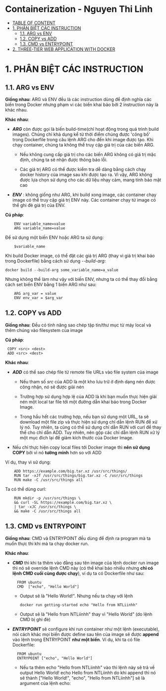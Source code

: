 # Containerization - Nguyen Thi Linh

- [TABLE OF CONTENT](#table-of-content)
- [1. PHÂN BIỆT CÁC INSTRUCTION](#1-phân-biệt-các-instruction)
  - [1.1. ARG vs ENV](#11-arg-vs-env)
  - [1.2. COPY vs ADD](#12-copy-vs-add)
  - [1.3. CMD vs ENTRYPOINT](#13-cmd-vs-entrypoint)
- [2. THREE-TIER WEB APPLICATION WITH DOCKER](#2-three-tier-web-application-with-docker)

# 1. PHÂN BIỆT CÁC INSTRUCTION

## 1.1. ARG vs ENV

**Giống nhau**: ARG và ENV đều là các instruction dùng để định nghĩa các biến trong Docker nhưng phạm vi các biến khai bảo bởi 2 instruction này là khác nhau.

**Khác nhau**:

- ***ARG*** còn được gọi là biến build-time(chỉ hoạt động trong quá trình build images). Chúng chỉ khả dụng kể từ thời điểm chúng được 'công bố' trong Dockerfile trong câu lệnh ARG cho đến khi image được tạo. Khi chạy container, chúng ta không thể truy cập giá trị của các biến ARG. 

  + Nếu không cung cấp giá trị cho các biến ARG không có giá trị mặc định, chúng ta sẽ nhận được thông báo lỗi.

  + Các giá trị ARG có thể được kiểm tra dễ dàng bằng cách chạy docker history của image sau khi được tạo ra. Vì vậy, ARG không được lựa chọn sử dụng cho các dữ liệu nhạy cảm, mang tính bảo mật cao

- ***ENV*** : không giống như ARG, khi build xong image, các container chạy image có thể truy cập giá trị ENV này. Các container chạy từ image có thể ghi đè giá trị của ENV.

**Cú pháp**:

        ENV variable_name=value
        ARG variable_name=value

Để sử dụng một biến ENV hoặc ARG ta sử dụng:

        $variable_name

Khi build Docker image, có thể đặt các giá trị ARG (thay vì giá trị khai báo trong Dockerfile) bằng cách sử dụng *--build-arg*:

	docker build --build-arg some_variable_name=a_value
        
Nhưng không thể làm như vậy với biến ENV, nhưng ta có thể thay đổi bằng cách set biến ENV bằng 1 biến ARG như sau:

        ARG arg_var = value
        ENV env_var = $arg_var



## 1.2. COPY vs ADD

**Giống nhau**: Đều có tính năng sao chép tập tin/thư mục từ máy local và thêm chúng vào filesystem của image

**Cú pháp**:

	 COPY <src> <dest>
	 ADD <src> <dest>

**Khác nhau**:

- ***ADD*** có thể sao chép file từ remote file URLs vào file system của image
 
  + Nếu tham số *src* của ADD là một kho lưu trữ ở định dạng nén được công nhận, nó sẽ được giải nén
  
  + Trường hợp sử dụng hợp lệ của ADD là khi bạn muốn thực hiện giải nén một local tar file tới một đường dẫn khai báo trong Docker Image.
  
  + Trong hầu hết các trường hợp, nếu bạn sử dụng một URL, ta sẽ download một file zip và thực hiện sử dụng chỉ dẫn lệnh RUN để xử lý nó. Tuy nhiên, ta cũng có thể sử dụng chỉ dẫn RUN với curl để thay thế cho chỉ dẫn ADD. Tuy nhiên, nên gộp các chỉ dẫn lệnh RUN xử lý một mục đích lại để giảm kích thước của Docker Image.
  
- Nếu chỉ thực hiện copy local files tới Docker image thì **nên sử dụng COPY** bởi vì nó **tường minh** hơn so với ADD

Ví dụ, thay vì sử dụng:

	    ADD https://example.com/big.tar.xz /usr/src/things/
	    RUN tar -xJf /usr/src/things/big.tar.xz -C /usr/src/things
	    RUN make -C /usr/src/things all

Ta có thể dùng curl:

	    RUN mkdir -p /usr/src/things \
		&& curl -SL https://example.com/big.tar.xz \
		| tar -xJC /usr/src/things \
		&& make -C /usr/src/things all

## 1.3. CMD vs ENTRYPOINT

**Giống nhau**: CMD và ENTRYPOINT đều dùng để định ra program mà ta muốn thực thi khi mà ta chạy docker run.

**Khác nhau**: 

- ***CMD*** thì khi ta thêm vào đằng sau tên image của lệnh docker run image thì nó sẽ override lệnh CMD này (có thể khai báo nhiều nhưng **chỉ có lệnh CMD cuối cùng được chạy**), ví dụ ta có Dockerfile như sau:

        FROM ubuntu
        CMD  ["echo", "Hello World"]

  + Output sẽ là "Hello World!". Nhưng nếu ta chạy với lệnh 

        docker run getting-started echo "Hello from NTLiinhh" 
        
  + Output sẽ là "Hello from NTLiinhh" thay vì "Hello World" (do lệnh CMD bị ghi đè)


- ***ENTRYPOINT*** sẽ configure khi run container như một lệnh (executable), nói cách khác mọi biến được define sau tên của image sẽ được **append** vào lệnh trong ENTRYPOINT **như một biến**. Ví dụ, khi ta có file Dockerfile:

        FROM ubuntu
        ENTRYPOINT ["echo", "Hello World"]

    + Nếu ta thêm echo "Hello from NTLiinhh" vào thì lệnh này sẽ trả về output Hello World! echo Hello from NTLiinhh do khi append thì nó sẽ thành ["Hello World!", "echo", "Hello from NTLiinhh"] sẽ là argument của lệnh echo:



